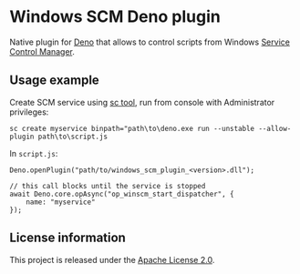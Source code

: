 Windows SCM Deno plugin
=======================

Native plugin for [Deno](https://deno.land/) that allows to control scripts from
Windows [Service Control Manager](https://docs.microsoft.com/en-us/windows/win32/services/service-control-manager).

Usage example
-------------

Create SCM service using [sc tool](https://docs.microsoft.com/en-us/windows-server/administration/windows-commands/sc-create), run from console with Administrator privileges:

```
sc create myservice binpath="path\to\deno.exe run --unstable --allow-plugin path\to\script.js
```

In `script.js`:

```
Deno.openPlugin("path/to/windows_scm_plugin_<version>.dll");

// this call blocks until the service is stopped
await Deno.core.opAsync("op_winscm_start_dispatcher", {
    name: "myservice"
});
```

License information
-------------------

This project is released under the [Apache License 2.0](http://www.apache.org/licenses/LICENSE-2.0).